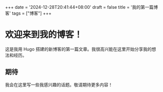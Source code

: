 +++
date = '2024-12-28T20:41:44+08:00'
draft = false
title = '我的第一篇博客'
tags = ["博客"]
+++

# 欢迎来到我的博客！

这是我用 Hugo 搭建的新博客的第一篇文章。我很高兴能在这里开始分享我的想法和经历。

## 期待

我会在这里写一些我感兴趣的话题。敬请期待更多内容！
